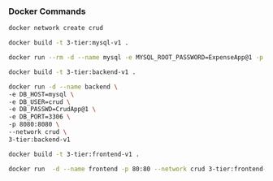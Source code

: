 ### Docker Commands
```bash
docker network create crud
```

```bash
docker build -t 3-tier:mysql-v1 .
```

```bash
docker run --rm -d --name mysql -e MYSQL_ROOT_PASSWORD=ExpenseApp@1 -p 3306:3306 --network crud 3-tier:mysql-v1
```

```bash
docker build -t 3-tier:backend-v1 .
```

```bash
docker run -d --name backend \
-e DB_HOST=mysql \
-e DB_USER=crud \
-e DB_PASSWD=CrudApp@1 \
-e DB_PORT=3306 \
-p 8080:8080 \
--network crud \
3-tier:backend-v1
```
```bash
docker build -t 3-tier:frontend-v1 .
```

```bash
docker run  -d --name frontend -p 80:80 --network crud 3-tier:frontend-v1
```
